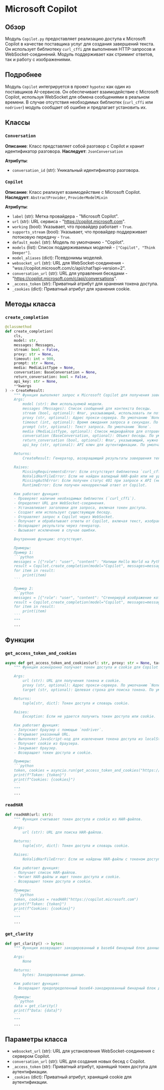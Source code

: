 # Microsoft Copilot

## Обзор

Модуль `Copilot.py` предоставляет реализацию доступа к Microsoft Copilot в качестве поставщика услуг для создания завершений текста. Он использует библиотеку `curl_cffi` для выполнения HTTP-запросов и WebSocket-соединений. Модуль поддерживает как стриминг ответов, так и работу с изображениями.

## Подробнее

Модуль `Copilot` интегрируется в проект `hypotez` как один из поставщиков AI-сервисов. Он обеспечивает взаимодействие с Microsoft Copilot, используя WebSocket для обмена сообщениями в реальном времени. В случае отсутствия необходимых библиотек (`curl_cffi` или `nodriver`) модуль сообщает об ошибке и предлагает установить их.

## Классы

### `Conversation`

**Описание**: Класс представляет собой разговор с Copilot и хранит идентификатор разговора.
**Наследует**: `JsonConversation`

**Атрибуты**:
- `conversation_id` (str): Уникальный идентификатор разговора.

### `Copilot`

**Описание**: Класс реализует взаимодействие с Microsoft Copilot.
**Наследует**: `AbstractProvider`, `ProviderModelMixin`

**Атрибуты**:
- `label` (str): Метка провайдера - "Microsoft Copilot".
- `url` (str): URL сервиса - "https://copilot.microsoft.com".
- `working` (bool): Указывает, что провайдер работает - `True`.
- `supports_stream` (bool): Указывает, что провайдер поддерживает потоковую передачу - `True`.
- `default_model` (str): Модель по умолчанию - "Copilot".
- `models` (list): Список поддерживаемых моделей - `["Copilot", "Think Deeper"]`.
- `model_aliases` (dict): Псевдонимы моделей.
- `websocket_url` (str): URL для WebSocket-соединения - "wss://copilot.microsoft.com/c/api/chat?api-version=2".
- `conversation_url` (str): URL для управления беседами - "https://copilot.microsoft.com/c/api/conversations".
- `_access_token` (str): Приватный атрибут для хранения токена доступа.
- `_cookies` (dict): Приватный атрибут для хранения cookie.

## Методы класса

### `create_completion`

```python
@classmethod
def create_completion(
    cls,
    model: str,
    messages: Messages,
    stream: bool = False,
    proxy: str = None,
    timeout: int = 900,
    prompt: str = None,
    media: MediaListType = None,
    conversation: BaseConversation = None,
    return_conversation: bool = False,
    api_key: str = None,
    **kwargs
) -> CreateResult:
    """ Функция выполняет запрос к Microsoft Copilot для получения завершения текста или генерации изображения.
    Args:
        model (str): Имя используемой модели.
        messages (Messages): Список сообщений для контекста беседы.
        stream (bool, optional): Флаг, указывающий, использовать ли потоковую передачу. По умолчанию `False`.
        proxy (str, optional): Адрес прокси-сервера. По умолчанию `None`.
        timeout (int, optional): Время ожидания запроса в секундах. По умолчанию `900`.
        prompt (str, optional): Текст запроса. По умолчанию `None`.
        media (MediaListType, optional): Список медиафайлов для отправки. По умолчанию `None`.
        conversation (BaseConversation, optional): Объект беседы. По умолчанию `None`.
        return_conversation (bool, optional): Флаг, указывающий, нужно ли возвращать объект беседы. По умолчанию `False`.
        api_key (str, optional): API ключ для аутентификации. По умолчанию `None`.

    Returns:
        CreateResult: Генератор, возвращающий результаты завершения текста или сгенерированные изображения.

    Raises:
        MissingRequirementsError: Если отсутствует библиотека `curl_cffi`.
        NoValidHarFileError: Если не найден валидный HAR-файл или не удалось получить токен доступа.
        MissingAuthError: Если получен статус 401 при запросе к API (невалидный токен).
        RuntimeError: Если получен некорректный ответ от Copilot.

    Как работает функция:
    - Проверяет наличие необходимых библиотек (`curl_cffi`).
    - Определяет URL для WebSocket-соединения.
    - Устанавливает заголовки для запроса, включая токен доступа.
    - Создает или использует существующую беседу.
    - Отправляет запрос к Copilot через WebSocket.
    - Получает и обрабатывает ответы от Copilot, включая текст, изображения и предложения.
    - Возвращает результаты через генератор.
    - Вызывает исключение в случае ошибки.

    Внутренние функции: отсутствуют.

    Примеры:
    Пример 1:
    ```python
    messages = [{"role": "user", "content": "Напиши Hello World на Python"}]
    result = Copilot.create_completion(model="Copilot", messages=messages)
    for item in result:
        print(item)
    ```

    Пример 2:
    ```python
    messages = [{"role": "user", "content": "Сгенерируй изображение котика"}]
    result = Copilot.create_completion(model="Copilot", messages=messages)
    for item in result:
        print(item)
    ```
    """
    ...
```

## Функции

### `get_access_token_and_cookies`

```python
async def get_access_token_and_cookies(url: str, proxy: str = None, target: str = "ChatAI",):
    """ Функция асинхронно получает токен доступа и cookie для Copilot с использованием `nodriver`.

    Args:
        url (str): URL для получения токена и cookie.
        proxy (str, optional): Адрес прокси-сервера. По умолчанию `None`.
        target (str, optional): Целевая строка для поиска токена. По умолчанию "ChatAI".

    Returns:
        tuple[str, dict]: Токен доступа и словарь cookie.

    Raises:
        Exception: Если не удается получить токен доступа или cookie.

    Как работает функция:
    - Запускает браузер с помощью `nodriver`.
    - Открывает указанный URL.
    - Выполняет JavaScript-код для извлечения токена доступа из localStorage.
    - Получает cookie из браузера.
    - Закрывает браузер.
    - Возвращает токен доступа и cookie.

    Примеры:
    ```python
    token, cookies = asyncio.run(get_access_token_and_cookies("https://copilot.microsoft.com"))
    print(f"Token: {token}")
    print(f"Cookies: {cookies}")
    ```
    """
    ...
```

### `readHAR`

```python
def readHAR(url: str):
    """ Функция считывает токен доступа и cookie из HAR-файлов.

    Args:
        url (str): URL для поиска HAR-файлов.

    Returns:
        tuple[str, dict]: Токен доступа и словарь cookie.

    Raises:
        NoValidHarFileError: Если не найдены HAR-файлы с токеном доступа.

    Как работает функция:
    - Получает список HAR-файлов.
    - Читает HAR-файлы и ищет токен доступа и cookie.
    - Возвращает токен доступа и cookie.

    Примеры:
    ```python
    token, cookies = readHAR("https://copilot.microsoft.com")
    print(f"Token: {token}")
    print(f"Cookies: {cookies}")
    ```
    """
    ...
```

### `get_clarity`

```python
def get_clarity() -> bytes:
    """ Функция возвращает закодированный в base64 бинарный блок данных.

    Args:
        None

    Returns:
        bytes: Закодированные данные.

    Как работает функция:
    - Возвращает предопределенный base64-закодированный бинарный блок данных.

    Примеры:
    ```python
    data = get_clarity()
    print(f"Data: {data}")
    ```
    """
    ...
```

## Параметры класса

- `websocket_url` (str): URL для установления WebSocket-соединения с сервером Copilot.
- `conversation_url` (str): URL для создания новых бесед с Copilot.
- `_access_token` (str): Приватный атрибут, хранящий токен доступа для аутентификации.
- `_cookies` (dict): Приватный атрибут, хранящий cookie для аутентификации.